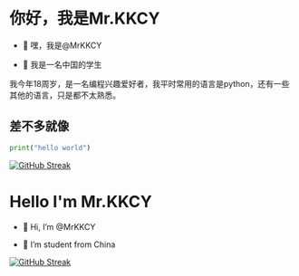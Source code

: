 <h1 style="text - align: center;">
     你好，我是Mr.KKCY
</h1>

- 👋 嘿，我是@MrKKCY

- 🏫 我是一名中国的学生

我今年18周岁，是一名编程兴趣爱好者，我平时常用的语言是python，还有一些其他的语言，只是都不太熟悉。

## 差不多就像
```python
print("hello world")
```


[![GitHub Streak](https://github-readme-streak-stats.herokuapp.com?user=MrKKCY&theme=highcontrast)](https://git.io/streak-stats)





<!---
MrKKCY/MrKKCY is a ✨ special ✨ repository because its `README.md` (this file) appears on your GitHub profile.
You can click the Preview link to take a look at your changes.
--->


<h1 style="text - align: center;">
     Hello I'm Mr.KKCY
</h1>

- 👋 Hi, I’m @MrKKCY

- 🏫 I’m student from China




[![GitHub Streak](https://github-readme-streak-stats.herokuapp.com?user=MrKKCY&theme=highcontrast)](https://git.io/streak-stats)





<!---
MrKKCY/MrKKCY is a ✨ special ✨ repository because its `README.md` (this file) appears on your GitHub profile.
You can click the Preview link to take a look at your changes.
--->

